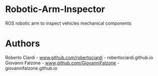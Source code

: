 # Robotic-Arm-Inspector
ROS robotic arm to inspect vehicles mechanical components

# Authors
Roberto Ciardi - www.github.com/robertociardi - robertociardi.github.io 
Giovanni Falzone - www.github.com/GiovanniFalzone - giovannifalzone.github.io 

